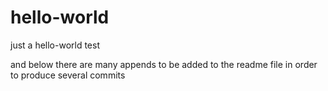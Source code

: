# hello-world
just a hello-world test

and below there are many appends to be added to the readme file in order to produce several commits
